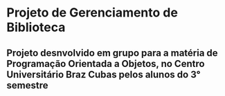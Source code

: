 # Projeto de Gerenciamento de Biblioteca

## Projeto desnvolvido em grupo para a matéria de Programação Orientada a Objetos, no Centro Universitário Braz Cubas pelos alunos do 3° semestre
